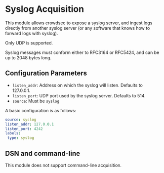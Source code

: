 # Syslog Acquisition

This module allows crowdsec to expose a syslog server, and ingest logs directly from another syslog server (or any software that knows how to forward logs with syslog).

Only UDP is supported.

Syslog messages must conform either to RFC3164 or RFC5424, and can be up to 2048 bytes long.


## Configuration Parameters

 - `listen_addr`: Address on which the syslog will listen. Defaults to 127.0.0.1.
 - `listen_port`: UDP port used by the syslog server. Defaults to 514.
 - `source`: Must be `syslog`

A basic configuration is as follows:

```yaml
source: syslog
listen_addr: 127.0.0.1
listen_port: 4242
labels:
 type: syslog
```

## DSN and command-line

This module does not support command-line acquisition.
